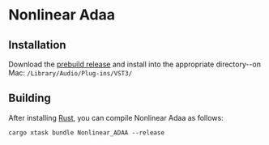 # Nonlinear Adaa
## Installation
Download the [prebuild release](https://github.com/jsquie/Nonlinear_ADAA/releases/tag/v0.0.1) and install into the appropriate directory--on Mac: `/Library/Audio/Plug-ins/VST3/`
## Building

After installing [Rust](https://rustup.rs/), you can compile Nonlinear Adaa as follows:

```shell
cargo xtask bundle Nonlinear_ADAA --release
```
